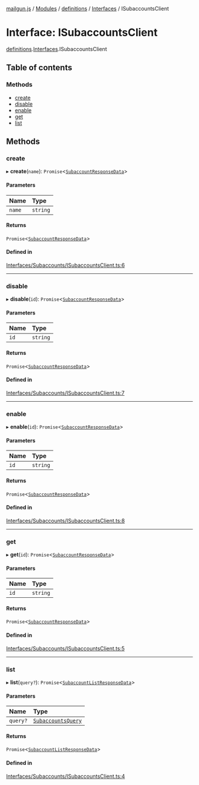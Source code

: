 [mailgun.js](../README.md) / [Modules](../modules.md) / [definitions](../modules/definitions.md) / [Interfaces](../modules/definitions.Interfaces.md) / ISubaccountsClient

# Interface: ISubaccountsClient

[definitions](../modules/definitions.md).[Interfaces](../modules/definitions.Interfaces.md).ISubaccountsClient

## Table of contents

### Methods

- [create](definitions.Interfaces.ISubaccountsClient.md#create)
- [disable](definitions.Interfaces.ISubaccountsClient.md#disable)
- [enable](definitions.Interfaces.ISubaccountsClient.md#enable)
- [get](definitions.Interfaces.ISubaccountsClient.md#get)
- [list](definitions.Interfaces.ISubaccountsClient.md#list)

## Methods

### create

▸ **create**(`name`): `Promise`\<[`SubaccountResponseData`](../modules/definitions.md#subaccountresponsedata)\>

#### Parameters

| Name | Type |
| :------ | :------ |
| `name` | `string` |

#### Returns

`Promise`\<[`SubaccountResponseData`](../modules/definitions.md#subaccountresponsedata)\>

#### Defined in

[Interfaces/Subaccounts/ISubaccountsClient.ts:6](https://github.com/mailgun/mailgun.js/blob/703cf80/lib/Interfaces/Subaccounts/ISubaccountsClient.ts#L6)

___

### disable

▸ **disable**(`id`): `Promise`\<[`SubaccountResponseData`](../modules/definitions.md#subaccountresponsedata)\>

#### Parameters

| Name | Type |
| :------ | :------ |
| `id` | `string` |

#### Returns

`Promise`\<[`SubaccountResponseData`](../modules/definitions.md#subaccountresponsedata)\>

#### Defined in

[Interfaces/Subaccounts/ISubaccountsClient.ts:7](https://github.com/mailgun/mailgun.js/blob/703cf80/lib/Interfaces/Subaccounts/ISubaccountsClient.ts#L7)

___

### enable

▸ **enable**(`id`): `Promise`\<[`SubaccountResponseData`](../modules/definitions.md#subaccountresponsedata)\>

#### Parameters

| Name | Type |
| :------ | :------ |
| `id` | `string` |

#### Returns

`Promise`\<[`SubaccountResponseData`](../modules/definitions.md#subaccountresponsedata)\>

#### Defined in

[Interfaces/Subaccounts/ISubaccountsClient.ts:8](https://github.com/mailgun/mailgun.js/blob/703cf80/lib/Interfaces/Subaccounts/ISubaccountsClient.ts#L8)

___

### get

▸ **get**(`id`): `Promise`\<[`SubaccountResponseData`](../modules/definitions.md#subaccountresponsedata)\>

#### Parameters

| Name | Type |
| :------ | :------ |
| `id` | `string` |

#### Returns

`Promise`\<[`SubaccountResponseData`](../modules/definitions.md#subaccountresponsedata)\>

#### Defined in

[Interfaces/Subaccounts/ISubaccountsClient.ts:5](https://github.com/mailgun/mailgun.js/blob/703cf80/lib/Interfaces/Subaccounts/ISubaccountsClient.ts#L5)

___

### list

▸ **list**(`query?`): `Promise`\<[`SubaccountListResponseData`](../modules/definitions.md#subaccountlistresponsedata)\>

#### Parameters

| Name | Type |
| :------ | :------ |
| `query?` | [`SubaccountsQuery`](../modules/definitions.md#subaccountsquery) |

#### Returns

`Promise`\<[`SubaccountListResponseData`](../modules/definitions.md#subaccountlistresponsedata)\>

#### Defined in

[Interfaces/Subaccounts/ISubaccountsClient.ts:4](https://github.com/mailgun/mailgun.js/blob/703cf80/lib/Interfaces/Subaccounts/ISubaccountsClient.ts#L4)
